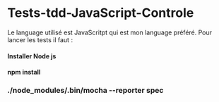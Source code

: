 # Tests-tdd-JavaScript-Controle 


Le language utilisé est JavaScritpt qui est mon language préféré. Pour lancer les tests il faut :

#### Installer Node js

####  npm install

###   ./node_modules/.bin/mocha --reporter spec 
